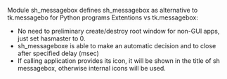 Module sh_messagebox defines sh_messagebox as alternative to tk.messagebo for Python programs
Extentions vs tk.messagebox:
- No need to preliminary create/destroy root window for non-GUI apps, 
  just set hasmaster to 0.
- sh_messageboxe is able to make an automatic decision 
  and to close after specified delay (msec)
- If calling application provides its icon, it will be shown in the
  title of sh messagebox, otherwise internal icons will be used.
